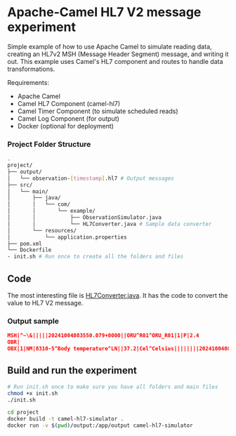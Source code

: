 # Apache-Camel HL7 V2 message experiment

Simple example of how to use Apache Camel to simulate reading data, creating an HL7v2 MSH (Message Header Segment) message, and writing it out. This example uses Camel's HL7 component and routes to handle data transformations.

Requirements:
- Apache Camel
- Camel HL7 Component (camel-hl7)
- Camel Timer Component (to simulate scheduled reads)
- Camel Log Component (for output)
- Docker (optional for deployment)

### Project Folder Structure

```bash
.
project/
├── output/
│   └── observation-[timestamp].hl7 # Output messages
├── src/
│   └── main/
│       ├── java/
│       │   └── com/
│       │       └── example/
│       │           ├── ObservationSimulator.java 
│       │           └── HL7Converter.java # Sample data converter
│       └── resources/
│           └── application.properties
├── pom.xml
└── Dockerfile
- init.sh # Run once to create all the folders and files
```

## Code

The most interesting file is [HL7Converter.java](src/main/java/com/example/HL7Converter.java). It has the code to convert the value to HL7 V2 message.

### Output sample

```json
MSH|^~\&|||||20241004083550.079+0000||ORU^R01^ORU_R01|1|P|2.4
OBR|
OBX|1|NM|8310-5^Body temperature^LN||37.2|Cel^Celsius||||||||20241004083550
```

## Build and run the experiment

```bash
# Run init.sh once to make sure you have all folders and main files
chmod +x init.sh
./init.sh
```

```bash
cd project
docker build -t camel-hl7-simulator .
docker run -v $(pwd)/output:/app/output camel-hl7-simulator
```
